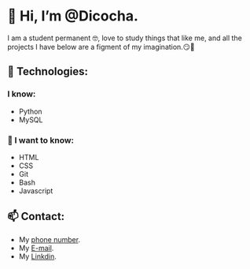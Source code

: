 # 👋 Hi, I’m @Dicocha.

I am a student permanent :nerd_face:, love to study things that like me, and all the projects I have below are a figment of my imagination.:smirk::thought_balloon:


## 👀 Technologies:

### I know:
- Python
- MySQL

### 🌱 I want to know:
- HTML
- CSS
- Git
- Bash
- Javascript

## 📫 Contact:
- My [phone number](85410275).
- My [E-mail](diegocoto27@outlook.com).
- My [Linkdin](https://www.linkedin.com/in/diego-esteban-coto-chaves-375096236/).
